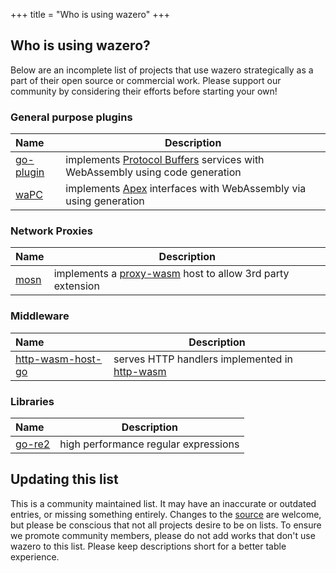 +++
title = "Who is using wazero"
+++

## Who is using wazero?

Below are an incomplete list of projects that use wazero strategically as a
part of their open source or commercial work. Please support our community by
considering their efforts before starting your own!

### General purpose plugins

| Name           | Description                                                                      |
|:---------------|----------------------------------------------------------------------------------|
| [go-plugin][2] | implements [Protocol Buffers][8] services with WebAssembly using code generation |
| [waPC][5]      | implements [Apex][6] interfaces with WebAssembly via using generation            |

### Network Proxies

| Name      | Description                                                     |
|:----------|-----------------------------------------------------------------|
| [mosn][9] | implements a [proxy-wasm][10] host to allow 3rd party extension |

### Middleware

| Name                   | Description                                        |
|:-----------------------|----------------------------------------------------|
| [http-wasm-host-go][3] | serves HTTP handlers implemented in [http-wasm][4] |

### Libraries

| Name        | Description                          |
|:------------|--------------------------------------|
| [go-re2][7] | high performance regular expressions |

## Updating this list

This is a community maintained list. It may have an inaccurate or outdated
entries, or missing something entirely. Changes to the [source][1] are
welcome, but please be conscious that not all projects desire to be on lists.
To ensure we promote community members, please do not add works that don't use
wazero to this list. Please keep descriptions short for a better table
experience.

[1]: https://github.com/tetratelabs/wazero/tree/main/site/content/community/users.md
[2]: https://github.com/knqyf263/go-plugin
[3]: https://github.com/http-wasm/http-wasm-host-go
[4]: https://http-wasm.io
[5]: https://wapc.io
[6]: https://apexlang.io
[7]: https://github.com/wasilibs/go-re2
[8]: https://protobuf.dev/overview/
[9]: https://mosn.io/
[10]: https://github.com/proxy-wasm/spec
